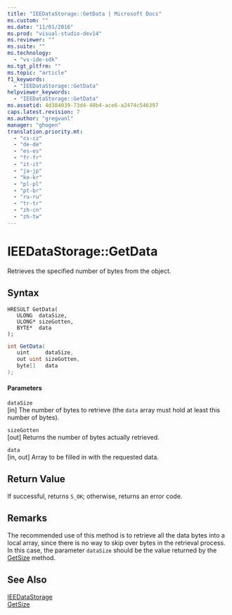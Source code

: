 ```yaml
---
title: "IEEDataStorage::GetData | Microsoft Docs"
ms.custom: ""
ms.date: "11/01/2016"
ms.prod: "visual-studio-dev14"
ms.reviewer: ""
ms.suite: ""
ms.technology: 
  - "vs-ide-sdk"
ms.tgt_pltfrm: ""
ms.topic: "article"
f1_keywords: 
  - "IEEDataStorage::GetData"
helpviewer_keywords: 
  - "IEEDataStorage::GetData"
ms.assetid: 4d384039-73d4-40b4-ace6-a2474c546397
caps.latest.revision: 7
ms.author: "gregvanl"
manager: "ghogen"
translation.priority.mt: 
  - "cs-cz"
  - "de-de"
  - "es-es"
  - "fr-fr"
  - "it-it"
  - "ja-jp"
  - "ko-kr"
  - "pl-pl"
  - "pt-br"
  - "ru-ru"
  - "tr-tr"
  - "zh-cn"
  - "zh-tw"
---
```

# IEEDataStorage::GetData
Retrieves the specified number of bytes from the object.  
  
## Syntax  
  
```cpp#  
HRESULT GetData(  
   ULONG  dataSize,  
   ULONG* sizeGotten,  
   BYTE*  data  
);  
```  
  
```c#  
int GetData(  
   uint     dataSize,  
   out uint sizeGotten,  
   byte[]   data  
);  
```  
  
#### Parameters  
 `dataSize`  
 [in] The number of bytes to retrieve (the `data` array must hold at least this number of bytes).  
  
 `sizeGotten`  
 [out] Returns the number of bytes actually retrieved.  
  
 `data`  
 [in, out] Array to be filled in with the requested data.  
  
## Return Value  
 If successful, returns `S_OK`; otherwise, returns an error code.  
  
## Remarks  
 The recommended use of this method is to retrieve all the data bytes into a local array, since there is no way to skip over bytes in the retrieval process. In this case, the parameter `dataSize` should be the value returned by the [GetSize](../../../extensibility/debugger/reference/ieedatastorage-getsize.md) method.  
  
## See Also  
 [IEEDataStorage](../../../extensibility/debugger/reference/ieedatastorage.md)   
 [GetSize](../../../extensibility/debugger/reference/ieedatastorage-getsize.md)